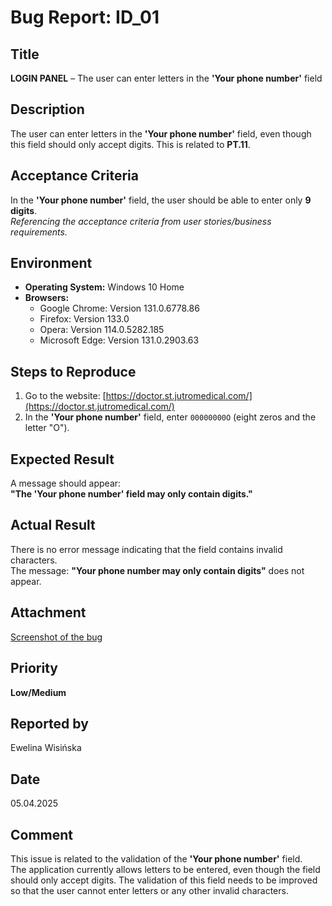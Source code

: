 # Bug Report: ID_01

## Title
**LOGIN PANEL** – The user can enter letters in the **'Your phone number'** field

## Description
The user can enter letters in the **'Your phone number'** field, even though this field should only accept digits. This is related to **PT.11**.

## Acceptance Criteria
In the **'Your phone number'** field, the user should be able to enter only **9 digits**.  
*Referencing the acceptance criteria from user stories/business requirements.*

## Environment

- **Operating System:** Windows 10 Home  
- **Browsers:**
  - Google Chrome: Version 131.0.6778.86  
  - Firefox: Version 133.0  
  - Opera: Version 114.0.5282.185  
  - Microsoft Edge: Version 131.0.2903.63  

## Steps to Reproduce

1. Go to the website: [https://doctor.st.jutromedical.com/](https://doctor.st.jutromedical.com/)
2. In the **'Your phone number'** field, enter `00000000O` (eight zeros and the letter "O").

## Expected Result
A message should appear:  
**"The 'Your phone number' field may only contain digits."**

## Actual Result
There is no error message indicating that the field contains invalid characters.  
The message: **"Your phone number may only contain digits"** does not appear.

## Attachment
[Screenshot of the bug](https://github.com/ewewis/Projects/blob/main/ID_01.png)

## Priority
**Low/Medium**

## Reported by
Ewelina Wisińska

## Date
05.04.2025

## Comment
This issue is related to the validation of the **'Your phone number'** field.  
The application currently allows letters to be entered, even though the field should only accept digits. The validation of this field needs to be improved so that the user cannot enter letters or any other invalid characters.
